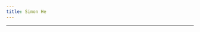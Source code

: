 ```yaml
---
title: Simon He
---
```


<ClientOnly>
  <Plum/>
</ClientOnly>

<vivid-typing spilt-tag="span" v-if="lan==='en'" :content="$t.title" />
<vivid-typing spilt-tag="span" v-else :content="$t.title" />

<p v-for="content in $t.contents" class="v-content"  v-html="content"></p>

***
<p v-for="content in $t.findMe" v-html="content"></p>
<script setup>
  import { $t, lan } from '../lang'
  import { onMounted } from 'vue'
  onMounted(() => {
    const title = document.querySelector('main>div:first-child>h1')
    title.innerHTML = title.textContent.replace(/\S/g, "<span class='title-split'>$&</span>")
    const s = document.querySelector('.title-split:nth-child(1)')
    anime({
        targets: '.signature',
        translateY: 0,
        rotateZ: 1440,
        duration:5000,
        delay: function(el, i) { 
          return i * 200;
        },
    })
    anime({
        targets: 'main>div:first-child>h1',
        translateY: 0,
        rotateZ: 360,
        delay: 10000,
    })
     anime({
        targets: '.v-content',
        translateX: 0,
        duration: 1000,
        delay: function(el, i) { 
          if(el)
           el.style.transform = `translateX(${i%2===0?'-':''}100vw)`
          return i * 500;
        },
    })
  })
</script>
<style >
  .title-split:nth-child(1) {
    display:inline-block;
    animation: title-split 8s 20s ease-in-out infinite;
    animation-delay: 3s;
  }
  @keyframes title-split{
    0%{
      transform: translate3d(0,0,0) ;
    }
    20%{
      transform: translate3d(0,0,0) rotateY(720deg);
      animation-play-state: paused;
    }
    50%{
      transform: translate3d(0,0,0) rotateY(720deg);
      animation-play-state: paused;
    }
    80%{
      transform: translate3d(0,0,0) rotateY(0deg);
      animation-play-state: paused;
    }
    100%{
      transform: translate3d(0,0,0) rotateY(0deg);
    }
  }
</style>
